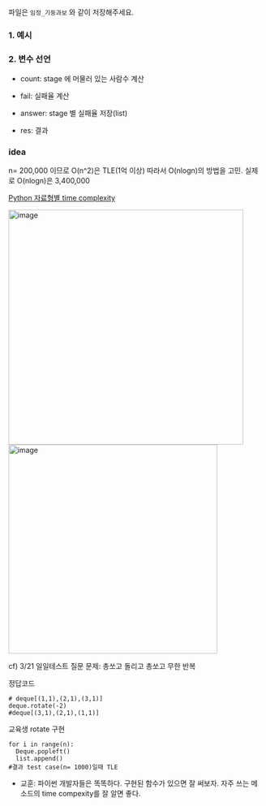 ##
파일은 `임정_기둥과보` 와 같이 저장해주세요.


###  1. 예시 

### 2. 변수 선언

- count: stage 에 머물러 있는 사람수 계산

- fail: 실패율 계산

- answer: stage 별 실패율 저장(list)

- res: 결과


### idea

n= 200,000 이므로 O(n^2)은 TLE(1억 이상) 따라서 O(nlogn)의 방법을 고민. 실제로 O(nlogn)은 3,400,000

[Python 자료형별 time complexity](https://wiki.python.org/moin/TimeComplexity)

<img width="463" alt="image" src="https://user-images.githubusercontent.com/39439424/226795138-581184fa-477a-4f57-ba40-e38b6caa316b.png">

<img width="412" alt="image" src="https://user-images.githubusercontent.com/39439424/226795195-501c25c4-ac06-4e0b-a8f8-2562f6c7f125.png">


cf) 3/21 일일테스트 질문
문제: 총쏘고 돌리고 총쏘고 무한 반복

정답코드
```
# deque[(1,1),(2,1),(3,1)]
deque.rotate(-2)
#deque[(3,1),(2,1),(1,1)]
```

교육생 rotate 구현
```
for i in range(n):
  Deque.popleft()
  list.append()
#결과 test case(n= 1000)일때 TLE
```

- 교훈: 파이썬 개발자들은 똑똑하다. 구현된 함수가 있으면 잘 써보자. 자주 쓰는 메소드의 time compexity를 잘 알면 좋다.


